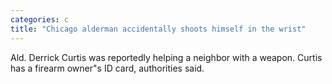 ```yaml
---
categories: c
title: "Chicago alderman accidentally shoots himself in the wrist"
---
```

Ald. Derrick Curtis was reportedly helping a neighbor with a weapon. Curtis has a firearm owner"s ID card, authorities said.